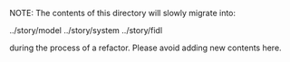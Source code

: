 NOTE: The contents of this directory will slowly migrate into:

../story/model
../story/system
../story/fidl

during the process of a refactor. Please avoid adding new contents
here.
